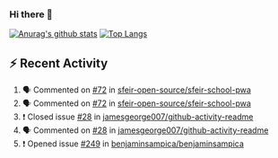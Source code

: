 ### Hi there 👋

[![Anurag's github stats](https://github-readme-stats.vercel.app/api?username=SetiZ&theme=graywhite&show_icons=true)](https://github.com/anuraghazra/github-readme-stats)
[![Top Langs](https://github-readme-stats.vercel.app/api/top-langs/?username=SetiZ&theme=graywhite&layout=compact)](https://github.com/anuraghazra/github-readme-stats)

## :zap: Recent Activity	

<!--START_SECTION:activity-->
1. 🗣 Commented on [#72](https://github.com//sfeir-open-source/sfeir-school-pwa/issues/72) in [sfeir-open-source/sfeir-school-pwa](https://github.com//sfeir-open-source/sfeir-school-pwa)
2. 🗣 Commented on [#72](https://github.com//sfeir-open-source/sfeir-school-pwa/issues/72) in [sfeir-open-source/sfeir-school-pwa](https://github.com//sfeir-open-source/sfeir-school-pwa)
3. ❗️ Closed issue [#28](https://github.com//jamesgeorge007/github-activity-readme/issues/28) in [jamesgeorge007/github-activity-readme](https://github.com//jamesgeorge007/github-activity-readme)
4. 🗣 Commented on [#28](https://github.com//jamesgeorge007/github-activity-readme/issues/28) in [jamesgeorge007/github-activity-readme](https://github.com//jamesgeorge007/github-activity-readme)
5. ❗️ Opened issue [#249](https://github.com//benjaminsampica/benjaminsampica/issues/249) in [benjaminsampica/benjaminsampica](https://github.com//benjaminsampica/benjaminsampica)
<!--END_SECTION:activity-->

<!--
**SetiZ/SetiZ** is a ✨ _special_ ✨ repository because its `README.md` (this file) appears on your GitHub profile.

Here are some ideas to get you started:

- 🔭 I’m currently working on ...
- 🌱 I’m currently learning ...
- 👯 I’m looking to collaborate on ...
- 🤔 I’m looking for help with ...
- 💬 Ask me about ...
- 📫 How to reach me: ...
- 😄 Pronouns: ...
- ⚡ Fun fact: ...
-->
